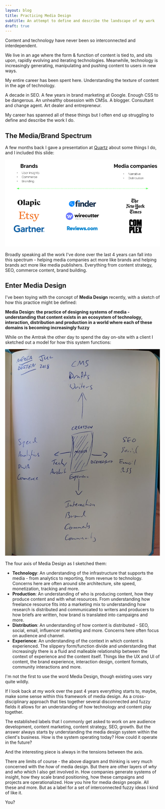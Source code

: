 ```yaml
---
layout: blog
title: Practicing Media Design
subtitle: An attempt to define and describe the landscape of my work
draft: true
---
```


Content and technology have never been so interconnected and interdependent.

We live in an age where the form & function of content is tied to, and sits upon, rapidly evolving and iterating technologies. Meanwhile, technology is increasingly generating, manipulating and pushing content to users in new ways.

My entire career has been spent here. Understanding the texture of content in the age of technology.

A decade in SEO. A few years in brand marketing at Google. Enough CSS to be dangerous. An unhealthy obsession with CMSs. A blogger. Consultant and change agent. Art dealer and entrepreneur.

My career has spanned all of these things but I often end up struggling to define and describe the work I do.


## The Media/Brand Spectrum

A few months back I gave a presentation at [Quartz](https://qz.com/) about some things I do, and I included this slide:

![](/images/mediabrand.png)

Broadly speaking all the work I've done over the last 4 years can fall into this spectrum - helping media companies act more like brands and helping brands act more like media publishers. Everything from content strategy, SEO, commerce content, brand building.

## Enter Media Design




I've been toying with the concept of **Media Design** recently, with a sketch of how this practice might be defined:

**Media Design: the practice of designing systems of media - understanding that content exists in an ecosystem of technology, interaction, distribution and production in a world where each of these domains is becoming increasingly fuzzy**

While on the Amtrak the other day to spend the day on-site with a client I sketched out a model for how this system functions:

![](/images/mediadesign.jpg)

The four axis of Media Design as I sketched them:

- **Technology**: An understanding of the infrastructure that supports the media - from analytics to reporting, from revenue to technology. Concerns here are often around site architecture, site speed, monetization, tracking and more.
- **Production**: An understanding of who is producing content, how they produce content and with what resources. From understanding how freelance resource fits into a marketing mix to understanding how research is distributed and communicated to writers and producers to how briefs are written, how brand is translated into campaigns and more.
- **Distribution**: An understanding of how content is distributed - SEO, social, email, influencer marketing and more. Concerns here often focus on audience and channel.
- **Experience**: An understanding of the context in which content is experienced. The slippery form/function divide and understanding that increasingly there is a fluid and malleable relationship between the context of experience and the content itself. Things like the UX and UI of content, the brand experience, interaction design, content formats, community interactions and more.

I'm not the first to use the word Media Design, though existing uses vary quite wildly.

If I look back at my work over the past 4 years everything starts to, maybe, make some sense within this framework of media design. As a cross-disciplinary approach that ties together several disconnected and fuzzy fields it allows for an understanding of how technology and content play together.

The established labels that I commonly get asked to work on are audience development, content marketing, content strategy, SEO, growth. But the answer always starts by understanding the media design system within the client's business. How is the system operating today? How could it operate in the future?

And the interesting piece is always in the tensions between the axis.

There are limits of course - the above diagram and thinking is very much concerned with the *how* of media design. But there are other layers of *why* and *who* which I also get involved in. How companies generate systems of insight, how they scale brand positioning, how these campaigns and projects are operationalized. How you hire for media design people. All these and more. But as a label for a set of interconnected fuzzy ideas I kind of like it.

You?





